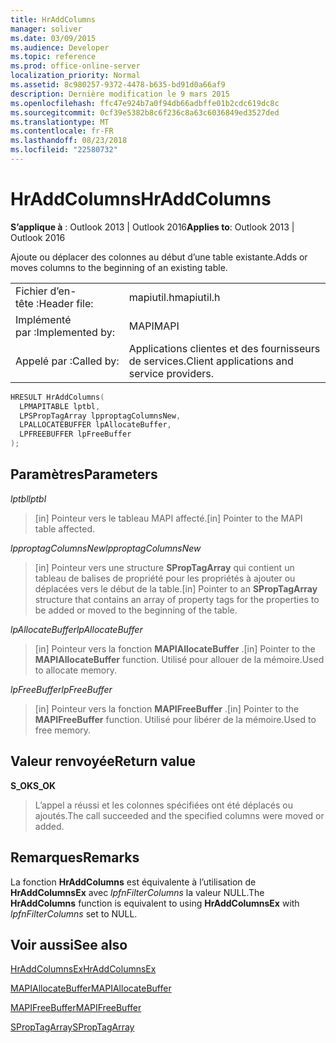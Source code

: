 ```yaml
---
title: HrAddColumns
manager: soliver
ms.date: 03/09/2015
ms.audience: Developer
ms.topic: reference
ms.prod: office-online-server
localization_priority: Normal
ms.assetid: 8c980257-9372-4478-b635-bd91d0a66af9
description: Dernière modification le 9 mars 2015
ms.openlocfilehash: ffc47e924b7a0f94db66adbffe01b2cdc619dc8c
ms.sourcegitcommit: 0cf39e5382b8c6f236c8a63c6036849ed3527ded
ms.translationtype: MT
ms.contentlocale: fr-FR
ms.lasthandoff: 08/23/2018
ms.locfileid: "22580732"
---
```

# <a name="hraddcolumns"></a><span data-ttu-id="7e384-103">HrAddColumns</span><span class="sxs-lookup"><span data-stu-id="7e384-103">HrAddColumns</span></span>

  
  
<span data-ttu-id="7e384-104">**S’applique à** : Outlook 2013 | Outlook 2016</span><span class="sxs-lookup"><span data-stu-id="7e384-104">**Applies to**: Outlook 2013 | Outlook 2016</span></span> 
  
<span data-ttu-id="7e384-105">Ajoute ou déplacer des colonnes au début d’une table existante.</span><span class="sxs-lookup"><span data-stu-id="7e384-105">Adds or moves columns to the beginning of an existing table.</span></span>
  
|||
|:-----|:-----|
|<span data-ttu-id="7e384-106">Fichier d’en-tête :</span><span class="sxs-lookup"><span data-stu-id="7e384-106">Header file:</span></span>  <br/> |<span data-ttu-id="7e384-107">mapiutil.h</span><span class="sxs-lookup"><span data-stu-id="7e384-107">mapiutil.h</span></span>  <br/> |
|<span data-ttu-id="7e384-108">Implémenté par :</span><span class="sxs-lookup"><span data-stu-id="7e384-108">Implemented by:</span></span>  <br/> |<span data-ttu-id="7e384-109">MAPI</span><span class="sxs-lookup"><span data-stu-id="7e384-109">MAPI</span></span>  <br/> |
|<span data-ttu-id="7e384-110">Appelé par :</span><span class="sxs-lookup"><span data-stu-id="7e384-110">Called by:</span></span>  <br/> |<span data-ttu-id="7e384-111">Applications clientes et des fournisseurs de services.</span><span class="sxs-lookup"><span data-stu-id="7e384-111">Client applications and service providers.</span></span>  <br/> |
   
```cpp
HRESULT HrAddColumns(
  LPMAPITABLE lptbl,
  LPSPropTagArray lpproptagColumnsNew,
  LPALLOCATEBUFFER lpAllocateBuffer,
  LPFREEBUFFER lpFreeBuffer
);
```

## <a name="parameters"></a><span data-ttu-id="7e384-112">Paramètres</span><span class="sxs-lookup"><span data-stu-id="7e384-112">Parameters</span></span>

 <span data-ttu-id="7e384-113">_lptbl_</span><span class="sxs-lookup"><span data-stu-id="7e384-113">_lptbl_</span></span>
  
> <span data-ttu-id="7e384-114">[in] Pointeur vers le tableau MAPI affecté.</span><span class="sxs-lookup"><span data-stu-id="7e384-114">[in] Pointer to the MAPI table affected.</span></span>
    
 <span data-ttu-id="7e384-115">_lpproptagColumnsNew_</span><span class="sxs-lookup"><span data-stu-id="7e384-115">_lpproptagColumnsNew_</span></span>
  
> <span data-ttu-id="7e384-116">[in] Pointeur vers une structure **SPropTagArray** qui contient un tableau de balises de propriété pour les propriétés à ajouter ou déplacées vers le début de la table.</span><span class="sxs-lookup"><span data-stu-id="7e384-116">[in] Pointer to an **SPropTagArray** structure that contains an array of property tags for the properties to be added or moved to the beginning of the table.</span></span> 
    
 <span data-ttu-id="7e384-117">_lpAllocateBuffer_</span><span class="sxs-lookup"><span data-stu-id="7e384-117">_lpAllocateBuffer_</span></span>
  
> <span data-ttu-id="7e384-118">[in] Pointeur vers la fonction **MAPIAllocateBuffer** .</span><span class="sxs-lookup"><span data-stu-id="7e384-118">[in] Pointer to the **MAPIAllocateBuffer** function.</span></span> <span data-ttu-id="7e384-119">Utilisé pour allouer de la mémoire.</span><span class="sxs-lookup"><span data-stu-id="7e384-119">Used to allocate memory.</span></span> 
    
 <span data-ttu-id="7e384-120">_lpFreeBuffer_</span><span class="sxs-lookup"><span data-stu-id="7e384-120">_lpFreeBuffer_</span></span>
  
> <span data-ttu-id="7e384-121">[in] Pointeur vers la fonction **MAPIFreeBuffer** .</span><span class="sxs-lookup"><span data-stu-id="7e384-121">[in] Pointer to the **MAPIFreeBuffer** function.</span></span> <span data-ttu-id="7e384-122">Utilisé pour libérer de la mémoire.</span><span class="sxs-lookup"><span data-stu-id="7e384-122">Used to free memory.</span></span> 
    
## <a name="return-value"></a><span data-ttu-id="7e384-123">Valeur renvoyée</span><span class="sxs-lookup"><span data-stu-id="7e384-123">Return value</span></span>

 <span data-ttu-id="7e384-124">**S_OK**</span><span class="sxs-lookup"><span data-stu-id="7e384-124">**S_OK**</span></span>
  
> <span data-ttu-id="7e384-125">L’appel a réussi et les colonnes spécifiées ont été déplacés ou ajoutés.</span><span class="sxs-lookup"><span data-stu-id="7e384-125">The call succeeded and the specified columns were moved or added.</span></span>
    
## <a name="remarks"></a><span data-ttu-id="7e384-126">Remarques</span><span class="sxs-lookup"><span data-stu-id="7e384-126">Remarks</span></span>

<span data-ttu-id="7e384-127">La fonction **HrAddColumns** est équivalente à l’utilisation de **HrAddColumnsEx** avec _lpfnFilterColumns_ la valeur NULL.</span><span class="sxs-lookup"><span data-stu-id="7e384-127">The **HrAddColumns** function is equivalent to using **HrAddColumnsEx** with  _lpfnFilterColumns_ set to NULL.</span></span> 
  
## <a name="see-also"></a><span data-ttu-id="7e384-128">Voir aussi</span><span class="sxs-lookup"><span data-stu-id="7e384-128">See also</span></span>



[<span data-ttu-id="7e384-129">HrAddColumnsEx</span><span class="sxs-lookup"><span data-stu-id="7e384-129">HrAddColumnsEx</span></span>](hraddcolumnsex.md)
  
[<span data-ttu-id="7e384-130">MAPIAllocateBuffer</span><span class="sxs-lookup"><span data-stu-id="7e384-130">MAPIAllocateBuffer</span></span>](mapiallocatebuffer.md)
  
[<span data-ttu-id="7e384-131">MAPIFreeBuffer</span><span class="sxs-lookup"><span data-stu-id="7e384-131">MAPIFreeBuffer</span></span>](mapifreebuffer.md)
  
[<span data-ttu-id="7e384-132">SPropTagArray</span><span class="sxs-lookup"><span data-stu-id="7e384-132">SPropTagArray</span></span>](sproptagarray.md)


